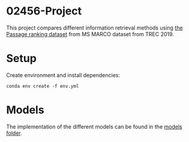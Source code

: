 # 02456-Project
This project compares different information retrieval methods using [the Passage ranking dataset](https://microsoft.github.io/msmarco/TREC-Deep-Learning-2019#passage-ranking-dataset) from MS MARCO dataset from TREC 2019.


# Setup
Create environment and install dependencies:
```
conda env create -f env.yml
```

# Models
The implementation of the different models can be found in the [models folder](models).